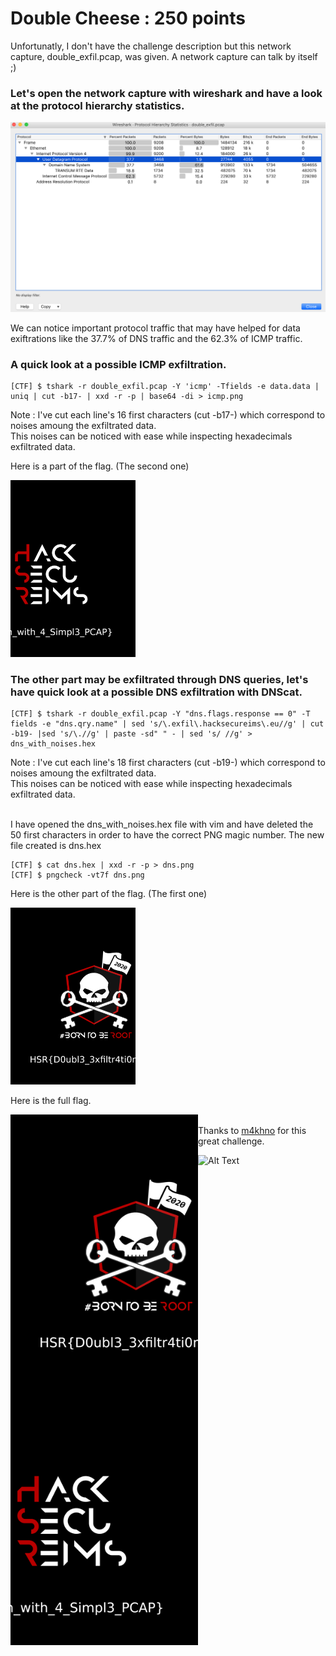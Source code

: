 # Double Cheese : 250 points

Unfortunatly, I don't have the challenge description but this network capture, double_exfil.pcap, was given. A network capture can talk by itself ;)

### Let's open the network capture with wireshark and have a look at the protocol hierarchy statistics.

![Image](./Images/protocol_hierarchy_stat.png)

We can notice important protocol traffic that may have helped for data exiftrations like the 37.7% of DNS traffic and the 62.3% of ICMP traffic.

### A quick look at a possible ICMP exfiltration.


```shell
[CTF] $ tshark -r double_exfil.pcap -Y 'icmp' -Tfields -e data.data | uniq | cut -b17- | xxd -r -p | base64 -di > icmp.png
```

Note : I've cut each line's 16 first characters (cut -b17-) which correspond to noises amoung the exfiltrated data.<br>
This noises can be noticed with ease while inspecting hexadecimals exfiltrated data.

Here is a part of the flag. (The second one)

<img src="./Images/icmp.png" alt="drawing" width="200"/>


### The other part may be exfiltrated through DNS queries, let's have quick look at a possible DNS exfiltration with DNScat.

```shell
[CTF] $ tshark -r double_exfil.pcap -Y "dns.flags.response == 0" -T fields -e "dns.qry.name" | sed 's/\.exfil\.hacksecureims\.eu//g' | cut -b19- |sed 's/\.//g' | paste -sd" " - | sed 's/ //g' > dns_with_noises.hex
```

Note : I've cut each line's 18 first characters (cut -b19-) which correspond to noises amoung the exfiltrated data.<br>
This noises can be noticed with ease while inspecting hexadecimals exfiltrated data.<br><br>


I have opened the dns_with_noises.hex file with vim and have deleted the 50 first characters in order to have the correct PNG magic number.
The new file created is dns.hex

```shell 
[CTF] $ cat dns.hex | xxd -r -p > dns.png
[CTF] $ pngcheck -vt7f dns.png
```

Here is the other part of the flag. (The first one)

<img src="./Images/dns.png" alt="drawing" width="200"/>


Here is the full flag.

<p>
<img src="./Images/dns.png" align="left" width="300" >
<img src="./Images/icmp.png" align="left" width="300" >
<p/>


<br> Thanks to [m4khno](https://twitter.com/m4khno_) for this great challenge. <br/>

<p>

![Alt Text](https://regmedia.co.uk/2014/09/11/fgvfvfbvfgvgv.gif?x=648&y=348&crop=1)

<p/>
